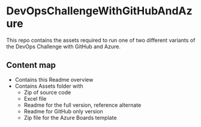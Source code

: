 # DevOpsChallengeWithGitHubAndAzure
This repo contains the assets required to run one of two different variants of the DevOps Challenge with GitHub and Azure.


## Content map
- Contains this Readme overview
- Contains Assets folder with
	- Zip of source code
	- Excel file
	- Readme for the full version, reference alternate
	- Readme for GitHub only version
	- Zip file for the Azure Boards template	
